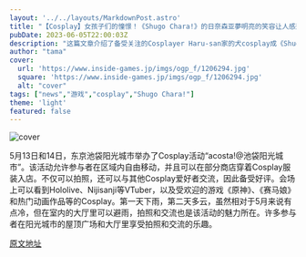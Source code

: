```yaml
---
layout: '../../layouts/MarkdownPost.astro'
title: "【Cosplay】女孩子们的憧憬！《Shugo Chara!》的日奈森亚夢明亮的笑容让人感到振奋！备受关注的Cosplayer Haru-san家的犬【共8张照片】"
pubDate: 2023-06-05T22:00:03Z
description: "这篇文章介绍了备受关注的Cosplayer Haru-san家的犬cosplay成《Shugo Chara!》的日奈森亚夢，展现了她明亮的笑容和可爱的服装。"
author: "tama"
cover:
  url: 'https://www.inside-games.jp/imgs/ogp_f/1206294.jpg'
  square: 'https://www.inside-games.jp/imgs/ogp_f/1206294.jpg'
  alt: "cover"
tags: ["news","游戏","cosplay","Shugo Chara!"]
theme: 'light'
featured: false
---
```


![cover](https://www.inside-games.jp/imgs/ogp_f/1206294.jpg)

5月13日和14日，东京池袋阳光城市举办了Cosplay活动“acosta!@池袋阳光城市”。该活动允许参与者在区域内自由移动，并且可以在部分商店穿着Cosplay服装入店。不仅可以拍照，还可以与其他Cosplay爱好者交流，因此备受好评。会场上可以看到Hololive、Nijisanji等VTuber，以及受欢迎的游戏《原神》、《赛马娘》和热门动画作品等的Cosplay。第一天下雨，第二天多云，虽然相对于5月来说有点冷，但在室内的大厅里可以避雨，拍照和交流也是该活动的魅力所在。许多参与者在阳光城市的屋顶广场和大厅里享受拍照和交流的乐趣。

  [原文地址](https://www.inside-games.jp/article/2023/06/06/146375.html)